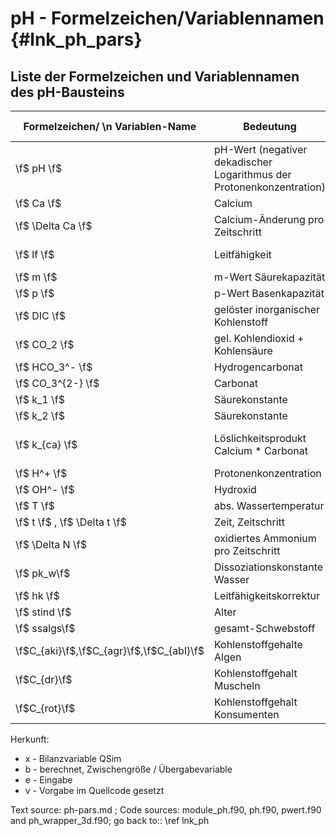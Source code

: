 pH - Formelzeichen/Variablennamen {#lnk_ph_pars}
==================================

## Liste der Formelzeichen und Variablennamen des pH-Bausteins ##

| Formelzeichen/ \n Variablen-Name | Bedeutung | Einheit | Wert | Variablenname \n Quellcode | Herkunft | 
| ------ | --------| -------| --------| ------- | ------- | 
| \f$ pH \f$  | pH-Wert (negativer dekadischer Logarithmus der Protonenkonzentration) | mol/l | - | vph   |  x |
| \f$ Ca \f$  | Calcium   | mg/l | - | Ca  | x |
| \f$ \Delta Ca \f$ | Calcium-Änderung pro Zeitschritt| mg/l	| - | dca | b |
| \f$ lf \f$        | Leitfähigkeit	| \f$ \mu S/cm\f$|  - | lf | x |
| \f$ m \f$      	| m-Wert Säurekapazität		| mmol/l		| - | mw    		| x |
| \f$ p \f$      	| p-Wert Basenkapazität		| mmol/l		| - | pw    		| x |
| \f$ DIC \f$   	| gelöster inorganischer Kohlenstoff |mol/l | - | c				| b |
| \f$ CO_2 \f$   	| gel. Kohlendioxid + Kohlensäure | mol/l  	| - | moco2			| b |
| \f$ HCO_3^- \f$   | Hydrogencarbonat  		| mol/l    		| - | mohco3		| b |
| \f$ CO_3^{2-} \f$ | Carbonat  				| mol/l    		| - | moco3			| b |
| \f$ k_1 \f$    	| Säurekonstante  			| mol/l    		| - | k1			| b |
| \f$ k_2 \f$    	| Säurekonstante  			| mol/l    		| - | k2			| b |
| \f$ k_{ca} \f$ 	| Löslichkeitsprodukt Calcium * Carbonat | \f$ mol^2/l^2 \f$| - | kca	| b |
| \f$ H^+ \f$    	| Protonenkonzentration		| mol/l    		| - | h				| b |
| \f$ OH^- \f$   	| Hydroxid  				| mol/l    		| - | oh			| b |
| \f$ T \f$      	| abs. Wassertemperatur  	| K      		| - | abst=tempw+273.16| x |
| \f$ t \f$ , \f$ \Delta t \f$| Zeit, Zeitschritt | d 			| - | - , tflie 	| e |
| \f$ \Delta N \f$  | oxidiertes Ammonium pro Zeitschritt | mgN/l | - | susns		| b |
| \f$ pk_w\f$ 		| Dissoziationskonstante Wasser | - 		| - | pkw 			| b |
| \f$ hk \f$ 		| Leitfähigkeitskorrektur 	| - 			| - | hk 			| b |
| \f$ stind \f$ 	| Alter						| min 			| - | stind 		| x |
| \f$ ssalgs\f$ 	| gesamt-Schwebstoff		| mg/l 			| - | ssalg 		| x |
| \f$C_{aki}\f$,\f$C_{agr}\f$,\f$C_{abl}\f$|Kohlenstoffgehalte Algen| gC/gBio| 0,48 |caki,cagr,cabl|v |
|\f$C_{dr}\f$	|Kohlenstoffgehalt Muscheln	| gC/gBio	| 0,38|cdr			| v |
|\f$C_{rot}\f$ |Kohlenstoffgehalt Konsumenten| gC/gBio	| 0,45 | crot | v |

Herkunft:
+ x - Bilanzvariable QSim
+ b - berechnet, Zwischengröße / Übergabevariable
+ e - Eingabe
+ v - Vorgabe im Quellcode gesetzt


Text source: ph-pars.md ; Code sources: module_ph.f90, ph.f90, pwert.f90 
and  ph_wrapper_3d.f90; 
go back to:: \ref lnk_ph
